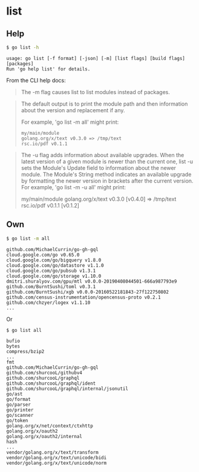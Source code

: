 # list


## Help

```sh
$ go list -h
```

```
usage: go list [-f format] [-json] [-m] [list flags] [build flags] [packages]
Run 'go help list' for details.
```

From the CLI help docs:

> The -m flag causes list to list modules instead of packages.

> The default output is to print the module path and then
> information about the version and replacement if any.
>
> For example, 'go list -m all' might print:
>
>     my/main/module
>     golang.org/x/text v0.3.0 => /tmp/text
>     rsc.io/pdf v0.1.1

> The -u flag adds information about available upgrades.
> When the latest version of a given module is newer than
> the current one, list -u sets the Module's Update field
> to information about the newer module.
> The Module's String method indicates an available upgrade by
> formatting the newer version in brackets after the current version.
> For example, 'go list -m -u all' might print:
>
>    my/main/module
>    golang.org/x/text v0.3.0 [v0.4.0] => /tmp/text
>    rsc.io/pdf v0.1.1 [v0.1.2]


## Own

```sh
$ go list -m all
```

```
github.com/MichaelCurrin/go-gh-gql
cloud.google.com/go v0.65.0
cloud.google.com/go/bigquery v1.8.0
cloud.google.com/go/datastore v1.1.0
cloud.google.com/go/pubsub v1.3.1
cloud.google.com/go/storage v1.10.0
dmitri.shuralyov.com/gpu/mtl v0.0.0-20190408044501-666a987793e9
github.com/BurntSushi/toml v0.3.1
github.com/BurntSushi/xgb v0.0.0-20160522181843-27f122750802
github.com/census-instrumentation/opencensus-proto v0.2.1
github.com/chzyer/logex v1.1.10
...
```

Or

```sh
$ go list all
```

```
bufio
bytes
compress/bzip2
...
fmt
github.com/MichaelCurrin/go-gh-gql
github.com/shurcooL/githubv4
github.com/shurcooL/graphql
github.com/shurcooL/graphql/ident
github.com/shurcooL/graphql/internal/jsonutil
go/ast
go/format
go/parser
go/printer
go/scanner
go/token
golang.org/x/net/context/ctxhttp
golang.org/x/oauth2
golang.org/x/oauth2/internal
hash
...
vendor/golang.org/x/text/transform
vendor/golang.org/x/text/unicode/bidi
vendor/golang.org/x/text/unicode/norm
```
